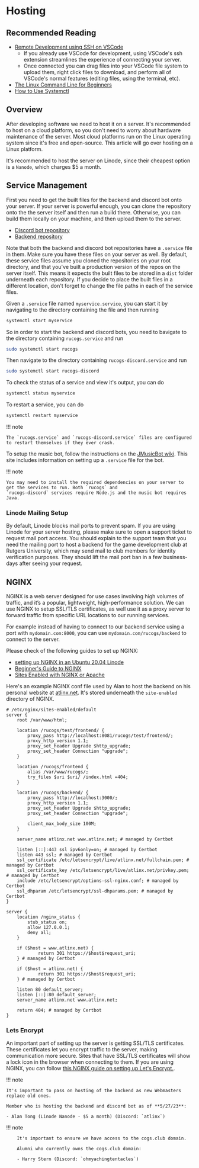 # Hosting

## Recommended Reading

-   [Remote Development using SSH on VSCode](https://code.visualstudio.com/docs/remote/ssh)
    -   If you already use VSCode for development, using VSCode's ssh extension streamlines the experience of connecting your server.
    -   Once connected you can drag files into your VSCode file system to upload them, right click files to download, and perform all of VSCode's normal features (editing files, using the terminal, etc).
-   [The Linux Command Line for Beginners](https://ubuntu.com/tutorials/command-line-for-beginners#1-overview)
-   [How to Use Systemctl](https://www.digitalocean.com/community/tutorials/how-to-use-systemctl-to-manage-systemd-services-and-units)

## Overview

After developing software we need to host it on a server. It's recommended to host on a cloud platform, so you don't need to worry about hardware maintenance of the server. Most cloud platforms run on the Linux operating system since it's free and open-source. This article will go over hosting on a Linux platform.

It's recommended to host the server on Linode, since their cheapest option is a `Nanode`, which charges $5 a month.

## Service Management

First you need to get the built files for the backend and discord bot onto your server. If your server is powerful enough, you can clone the repository onto the the server itself and then run a build there. Otherwise, you can build them locally on your machine, and then upload them to the server.

-   [Discord bot repository](https://github.com/RUCOGS/rucogs-discord-bot)
-   [Backend repository](https://github.com/RUCOGS/rucogs.github.io-backend)

Note that both the backend and discord bot repositories have a `.service` file in them. Make sure you have these files on your server as well. By default, these service files assume you cloned the repositories on your root directory, and that you've built a production version of the repos on the server itself. This means it expects the built files to be stored in a `dist` folder underneath each repository. If you decide to place the built files in a different location, don't forget to change the file paths in each of the service files.

Given a `.service` file named `myservice.service`, you can start it by navigating to the directory containing the file and then running

```bash
systemctl start myservice
```

So in order to start the backend and discord bots, you need to bavigate to the directory containing `rucogs.service` and run

```bash
sudo systemctl start rucogs
```

Then navigate to the directory containing `rucogs-discord.service` and run

```bash
sudo systemctl start rucogs-discord
```

To check the status of a service and view it's output, you can do

```bash
systemctl status myservice
```

To restart a service, you can do

```bash
systemctl restart myservice
```

!!! note

    The `rucogs.service` and `rucogs-discord.service` files are configured to restart themselves if they ever crash.

To setup the music bot, follow the instructions on the [JMusicBot wiki](https://jmusicbot.com/setup/). This site includes information on setting up a `.service` file for the bot.

!!! note

    You may need to install the required dependencies on your server to get the services to run. Both `rucogs` and
    `rucogs-discord` services require Node.js and the music bot requires Java.

### Linode Mailing Setup

By default, Linode blocks mail ports to prevent spam. If you are using Linode for your server hosting, please make sure to open a support ticket to request mail port access. You should explain to the support team that you need the mailing port to host a backend for the game development club at Rutgers University, which may send mail to club members for identity verification purposes. They should lift the mail port ban in a few business-days after seeing your request.

## NGINX

NGINX is a web server designed for use cases involving high volumes of traffic, and it’s a popular, lightweight, high-performance solution. We can use NGINX to setup SSL/TLS certificates, as well use it as a proxy server to forward traffic from specific URL locations to our running services.

For example instead of having to connect to our backend service using a port with `mydomain.com:8000`, you can use `mydomain.com/rucogs/backend` to connect to the server.

Please check of the following guides to set up NGINX:

-   [setting up NGINX in an Ubuntu 20.04 Linode](https://www.linode.com/docs/guides/how-to-install-and-use-nginx-on-ubuntu-20-04/)
-   [Beginner's Guide to NGINX](https://nginx.org/en/docs/beginners_guide.html)
-   [Sites Enabled with NGINX or Apache](https://www.linode.com/docs/guides/how-to-enable-disable-website/)

Here's an example NGINX conf file used by Alan to host the backend on his personal website at [atlinx.net](https://atlinx.net). It's stored underneath the `site-enabled` directory of NGINX.

```NGINX
# /etc/nginx/sites-enabled/default
server {
	root /var/www/html;

	location /rucogs/test/frontend/ {
		proxy_pass http://localhost:8081/rucogs/test/frontend/;
        proxy_http_version 1.1;
        proxy_set_header Upgrade $http_upgrade;
        proxy_set_header Connection "upgrade";
	}

	location /rucogs/frontend {
		alias /var/www/rucogs/;
		try_files $uri $uri/ /index.html =404;
	}

	location /rucogs/backend/ {
		proxy_pass http://localhost:3000/;
        proxy_http_version 1.1;
        proxy_set_header Upgrade $http_upgrade;
        proxy_set_header Connection "upgrade";

		client_max_body_size 100M;
	}

	server_name atlinx.net www.atlinx.net; # managed by Certbot

	listen [::]:443 ssl ipv6only=on; # managed by Certbot
	listen 443 ssl; # managed by Certbot
	ssl_certificate /etc/letsencrypt/live/atlinx.net/fullchain.pem; # managed by Certbot
	ssl_certificate_key /etc/letsencrypt/live/atlinx.net/privkey.pem; # managed by Certbot
	include /etc/letsencrypt/options-ssl-nginx.conf; # managed by Certbot
	ssl_dhparam /etc/letsencrypt/ssl-dhparams.pem; # managed by Certbot
}

server {
	location /nginx_status {
		stub_status on;
		allow 127.0.0.1;
		deny all;
	}

	if ($host = www.atlinx.net) {
			return 301 https://$host$request_uri;
	} # managed by Certbot

	if ($host = atlinx.net) {
			return 301 https://$host$request_uri;
	} # managed by Certbot

	listen 80 default_server;
	listen [::]:80 default_server;
	server_name atlinx.net www.atlinx.net;

	return 404; # managed by Certbot
}
```

### Lets Encrypt

An important part of setting up the server is getting SSL/TLS certificates. These certificates let you encrypt traffic to the server, making communication more secure. Sites that have SSL/TLS certificates will show a lock icon in the browser when connecting to them. If you are using NGINX, you can follow [this NGINX guide on setting up Let's Encrypt.](https://www.nginx.com/blog/using-free-ssltls-certificates-from-lets-encrypt-with-nginx/).

!!! note

    It's important to pass on hosting of the backend as new Webmasters replace old ones.

    Member who is hosting the backend and discord bot as of **5/27/23**:

    - Alan Tong (Linode Nanode - $5 a month) (Discord: `atlinx`)

!!! note

		It's important to ensure we have access to the cogs.club domain.

		Alumni who currently owns the cogs.club domain:

		- Harry Stern (Discord: `ohmyachingtentacles`)